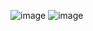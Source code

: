 ![image](https://github.com/rk042/GridSystem/assets/55497156/06366260-a3b1-45f3-8667-ac7493109317)
![image](https://github.com/rk042/GridSystem/assets/55497156/50546803-835b-4b44-82ee-f3f8449a870a)
